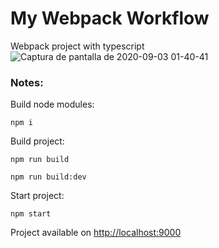 # My Webpack Workflow 

Webpack project with typescript
![Captura de pantalla de 2020-09-03 01-40-41](https://user-images.githubusercontent.com/50382935/92080747-a3a3a480-ed87-11ea-81a6-de6c230de9e2.png)


### Notes:
Build node modules:
```
npm i
```

Build project:
```
npm run build 
```
```
npm run build:dev
```


Start project:
```
npm start
```
Project available on  [http://localhost:9000](http://localhost:9000/) 
